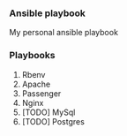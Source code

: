 ### Ansible playbook

My personal ansible playbook

### Playbooks

1. Rbenv
2. Apache
3. Passenger
4. Nginx
5. [TODO] MySql
6. [TODO] Postgres
